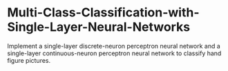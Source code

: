 # Multi-Class-Classification-with-Single-Layer-Neural-Networks
Implement a single-layer discrete-neuron perceptron neural network and a single-layer continuous-neuron perceptron neural network to classify hand figure pictures.
